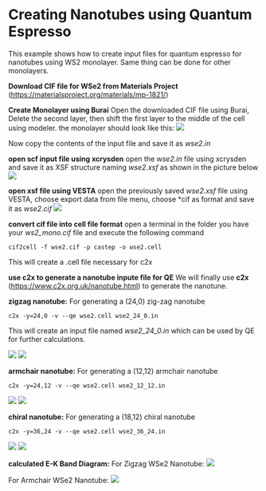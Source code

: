 # Creating Nanotubes using Quantum Espresso

This example shows how to create input files for quantum espresso for nanotubes using WS2 monolayer. Same thing can be done for other monolayers.

**Download CIF file for WSe2 from Materials Project** (https://materialsproject.org/materials/mp-1821/) 

**Create Monolayer using Burai**
Open the downloaded CIF file using Burai, Delete the second layer, then shift the first layer to the middle of the cell using modeler. the monolayer should look like this:
![](/home/shihab/thesis_sims/nanotubes/wse2_nanotube_tutorial/WSe2_burai.png) 

Now copy the contents of the input file and save it as *wse2.in*

**open scf input file using xcrysden**
open the *wse2.in* file using xcrysden and save it as XSF structure naming *wse2.xsf* as shown in the picture below
 ![](/home/shihab/thesis_sims/nanotubes/wse2_nanotube_tutorial/WSe2_xcrsden.png) 
 
 **open xsf file using VESTA**
 open the previously saved *wse2.xsf* file using VESTA, choose export data from file menu, choose *cif as format and save it as *wse2.cif*
 ![](/home/shihab/thesis_sims/nanotubes/wse2_nanotube_tutorial/WSe2_vesta.png) 
 
 **convert cif file into cell file format**
 open a terminal in the folder you have your *ws2_mono.cif* file and execute the following command

	cif2cell -f wse2.cif -p castep -o wse2.cell
	
This will create a .cell file necessary for c2x

**use c2x to generate a nanotube inpute file for QE**
We will finally use **c2x** (https://www.c2x.org.uk/nanotube.html) to generate the nanotune. 

**zigzag nanotube:**
For generating a (24,0) zig-zag nanotube

	c2x -y=24,0 -v --qe wse2.cell wse2_24_0.in
This will create an input file named *wse2_24_0.in* which can be used by QE for further calculations.

![](/home/shihab/thesis_sims/nanotubes/wse2_nanotube_tutorial/wse2_24_0.png) 
![](/home/shihab/thesis_sims/nanotubes/wse2_nanotube_tutorial/wse2_24_0_2.png) 

**armchair nanotube:**
For generating a (12,12) armchair nanotube

	c2x -y=24,12 -v --qe wse2.cell wse2_12_12.in

![](/home/shihab/thesis_sims/nanotubes/wse2_nanotube_tutorial/wse2_12_12.png) 
![](/home/shihab/thesis_sims/nanotubes/wse2_nanotube_tutorial/wse2_12_12_2.png)

**chiral nanotube:**
For generating a (18,12) chiral nanotube

	c2x -y=36,24 -v --qe wse2.cell wse2_36_24.in

![](/home/shihab/thesis_sims/nanotubes/wse2_nanotube_tutorial/wse2_36_24.png) 
![](/home/shihab/thesis_sims/nanotubes/wse2_nanotube_tutorial/wse2_36_24_2.png)

**calculated E-K Band Diagram:**
For Zigzag WSe2 Nanotube:
![](/home/shihab/thesis_sims/nanotubes/wse2_nanotube_tutorial/wse2_12_0_band.png) 

For Armchair WSe2 Nanotube:
![](/home/shihab/thesis_sims/nanotubes/wse2_nanotube_tutorial/wse2_6_6_band.png) 